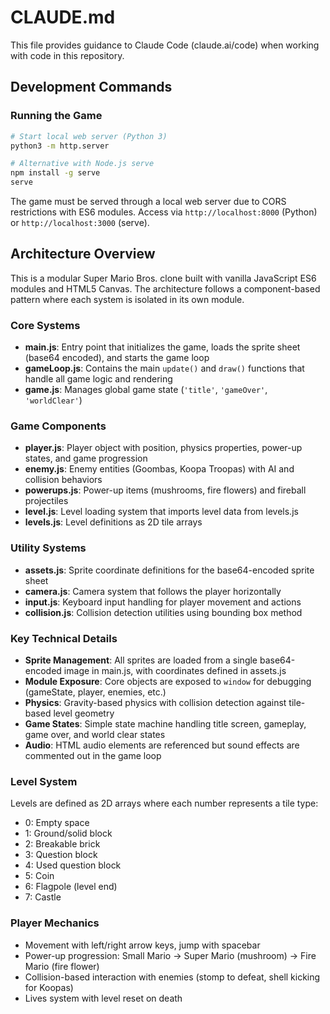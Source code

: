 # CLAUDE.md

This file provides guidance to Claude Code (claude.ai/code) when working with code in this repository.

## Development Commands

### Running the Game
```bash
# Start local web server (Python 3)
python3 -m http.server

# Alternative with Node.js serve
npm install -g serve
serve
```

The game must be served through a local web server due to CORS restrictions with ES6 modules. Access via `http://localhost:8000` (Python) or `http://localhost:3000` (serve).

## Architecture Overview

This is a modular Super Mario Bros. clone built with vanilla JavaScript ES6 modules and HTML5 Canvas. The architecture follows a component-based pattern where each system is isolated in its own module.

### Core Systems

- **main.js**: Entry point that initializes the game, loads the sprite sheet (base64 encoded), and starts the game loop
- **gameLoop.js**: Contains the main `update()` and `draw()` functions that handle all game logic and rendering
- **game.js**: Manages global game state (`'title'`, `'gameOver'`, `'worldClear'`)

### Game Components

- **player.js**: Player object with position, physics properties, power-up states, and game progression
- **enemy.js**: Enemy entities (Goombas, Koopa Troopas) with AI and collision behaviors
- **powerups.js**: Power-up items (mushrooms, fire flowers) and fireball projectiles
- **level.js**: Level loading system that imports level data from levels.js
- **levels.js**: Level definitions as 2D tile arrays

### Utility Systems

- **assets.js**: Sprite coordinate definitions for the base64-encoded sprite sheet
- **camera.js**: Camera system that follows the player horizontally
- **input.js**: Keyboard input handling for player movement and actions
- **collision.js**: Collision detection utilities using bounding box method

### Key Technical Details

- **Sprite Management**: All sprites are loaded from a single base64-encoded image in main.js, with coordinates defined in assets.js
- **Module Exposure**: Core objects are exposed to `window` for debugging (gameState, player, enemies, etc.)
- **Physics**: Gravity-based physics with collision detection against tile-based level geometry
- **Game States**: Simple state machine handling title screen, gameplay, game over, and world clear states
- **Audio**: HTML audio elements are referenced but sound effects are commented out in the game loop

### Level System

Levels are defined as 2D arrays where each number represents a tile type:
- 0: Empty space
- 1: Ground/solid block
- 2: Breakable brick
- 3: Question block
- 4: Used question block
- 5: Coin
- 6: Flagpole (level end)
- 7: Castle

### Player Mechanics

- Movement with left/right arrow keys, jump with spacebar
- Power-up progression: Small Mario → Super Mario (mushroom) → Fire Mario (fire flower)
- Collision-based interaction with enemies (stomp to defeat, shell kicking for Koopas)
- Lives system with level reset on death